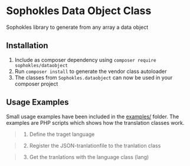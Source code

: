 Sophokles Data Object Class
============================

Sophokles library to generate from any array a data object

Installation
------------

1. Include as composer dependency using `composer require sophokles/dataobject`
2. Run `composer install` to generate the vendor class autoloader
3. The classes from `Sophokles.dataobject` can now be used in your composer project

Usage Examples
--------------

Small usage examples have been included in the [examples/](examples/) folder. The examples are PHP scripts which shows
how the translation classes work.


> 1. Define the traget language

> 2. Register the JSON-tranlationfile to the tranlation class

> 3. Get the tranlations with the language class (lang)


